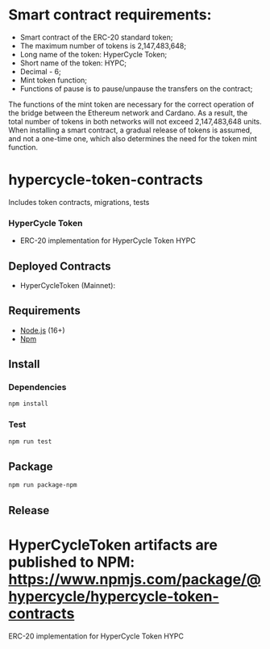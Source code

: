 # Smart contract requirements:
* Smart contract of the ERC-20 standard token;
* The maximum number of tokens is 2,147,483,648;
* Long name of the token: HyperCycle Token;
* Short name of the token: HYPC;
* Decimal - 6;
* Mint token function;
* Functions of pause is to pause/unpause the transfers on the contract;

The functions of the mint token are necessary for the correct operation of the bridge between the Ethereum network and Cardano. As a result, the total number of tokens in both networks will not exceed 2,147,483,648 units. When installing a smart contract, a gradual release of tokens is assumed, and not a one-time one, which also determines the need for the token mint function.

# hypercycle-token-contracts
Includes token contracts, migrations, tests

### HyperCycle Token
* ERC-20 implementation for HyperCycle Token HYPC

## Deployed Contracts
* HyperCycleToken (Mainnet): [](https://etherscan.io/address/)


## Requirements
* [Node.js](https://github.com/nodejs/node) (16+)
* [Npm](https://www.npmjs.com/package/npm)

## Install

### Dependencies
```bash
npm install
```

### Test 
```bash
npm run test
```

## Package
```bash
npm run package-npm
```

## Release
HyperCycleToken artifacts are published to NPM: https://www.npmjs.com/package/@hypercycle/hypercycle-token-contracts
=======
ERC-20 implementation for HyperCycle Token HYPC

